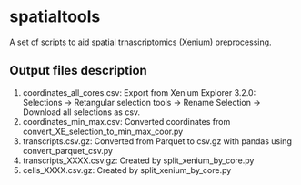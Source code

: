 # spatialtools

A set of scripts to aid spatial trnascriptomics (Xenium)  preprocessing.

## Output files description

1. coordinates_all_cores.csv:  Export from Xenium Explorer 3.2.0: Selections -> Retangular selection tools -> Rename Selection -> Download all selections as csv.
2. coordinates_min_max.csv: Converted coordinates from convert_XE_selection_to_min_max_coor.py
3. transcripts.csv.gz: Converted from Parquet to csv.gz with pandas using convert_parquet_csv.py 
4. transcripts_XXXX.csv.gz: Created by split_xenium_by_core.py
5. cells_XXXX.csv.gz: Created by split_xenium_by_core.py


